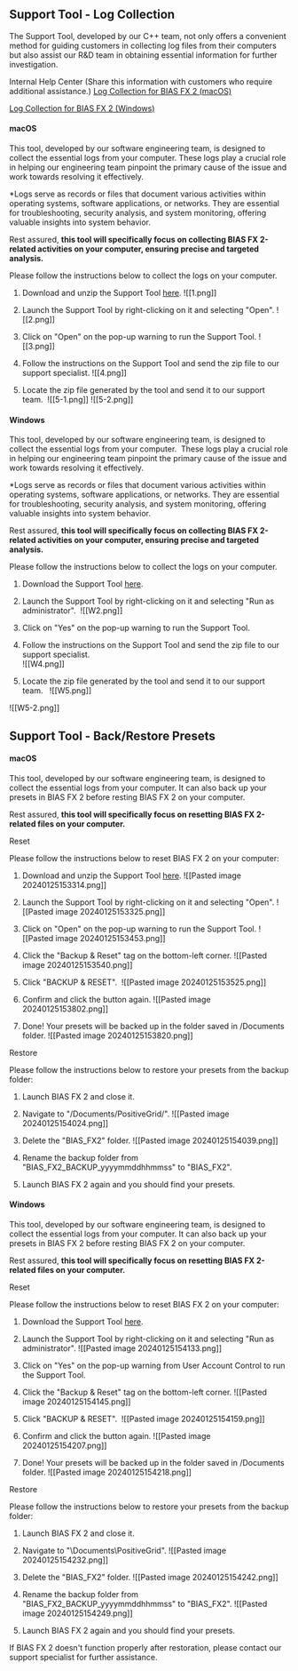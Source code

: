 ## Support Tool - Log Collection

The Support Tool, developed by our C++ team, not only offers a convenient method for guiding customers in collecting log files from their computers but also assist our R&D team in obtaining essential information for further investigation.

Internal Help Center (Share this information with customers who require additional assistance.)
[Log Collection for BIAS FX 2 (macOS)](https://help.positivegrid.com/hc/en-us/articles/20051480816013)

[Log Collection for BIAS FX 2 (Windows)](https://help.positivegrid.com/hc/en-us/articles/20050988385549)

#### macOS
This tool, developed by our software engineering team, is designed to collect the essential logs from your computer. These logs play a crucial role in helping our engineering team pinpoint the primary cause of the issue and work towards resolving it effectively.

*Logs serve as records or files that document various activities within operating systems, software applications, or networks. They are essential for troubleshooting, security analysis, and system monitoring, offering valuable insights into system behavior.

Rest assured, **this tool will specifically focus on collecting BIAS FX 2-related activities on your computer, ensuring precise and targeted analysis.**

Please follow the instructions below to collect the logs on your computer.

1. Download and unzip the Support Tool [here](https://drive.google.com/file/d/1HUdJ4ueyjL2AxdFeSrs_QZeCc9Bvj59z/view?usp=sharing).
![[1.png]]


2. Launch the Support Tool by right-clicking on it and selecting "Open".
![[2.png]]


3. Click on "Open" on the pop-up warning to run the Support Tool.
![[3.png]]

4. Follow the instructions on the Support Tool and send the zip file to our support specialist.
![[4.png]]


5. Locate the zip file generated by the tool and send it to our support team. 
![[5-1.png]]
![[5-2.png]]


#### Windows
This tool, developed by our software engineering team, is designed to collect the essential logs from your computer.  These logs play a crucial role in helping our engineering team pinpoint the primary cause of the issue and work towards resolving it effectively.

*Logs serve as records or files that document various activities within operating systems, software applications, or networks. They are essential for troubleshooting, security analysis, and system monitoring, offering valuable insights into system behavior.

Rest assured, **this tool will specifically focus on collecting BIAS FX 2-related activities on your computer, ensuring precise and targeted analysis.**

Please follow the instructions below to collect the logs on your computer.

1. Download the Support Tool [here](https://drive.google.com/file/d/12YjNIpucopTv3TbGQZOig3_O5FYe4oGB/view?usp=sharing). 

2. Launch the Support Tool by right-clicking on it and selecting "Run as administrator". 
![[W2.png]]

3. Click on "Yes" on the pop-up warning to run the Support Tool.

4. Follow the instructions on the Support Tool and send the zip file to our support specialist.  
![[W4.png]]

5. Locate the zip file generated by the tool and send it to our support team.  
![[W5.png]]

![[W5-2.png]]


## Support Tool - Back/Restore Presets

#### macOS

This tool, developed by our software engineering team, is designed to collect the essential logs from your computer. It can also back up your presets in BIAS FX 2 before resting BIAS FX 2 on your computer.

Rest assured, **this tool will specifically focus on resetting BIAS FX 2-related files on your computer.**

Reset

Please follow the instructions below to reset BIAS FX 2 on your computer:

1. Download and unzip the Support Tool [here](https://drive.google.com/file/d/1HUdJ4ueyjL2AxdFeSrs_QZeCc9Bvj59z/view?usp=sharing).
![[Pasted image 20240125153314.png]]


2. Launch the Support Tool by right-clicking on it and selecting "Open".
![[Pasted image 20240125153325.png]]


3. Click on "Open" on the pop-up warning to run the Support Tool.
![[Pasted image 20240125153453.png]]


4. Click the "Backup & Reset" tag on the bottom-left corner.
![[Pasted image 20240125153540.png]]


5. Click "BACKUP & RESET". 
![[Pasted image 20240125153525.png]]


6. Confirm and click the button again.
![[Pasted image 20240125153802.png]]
7. Done! Your presets will be backed up in the folder saved in /Documents folder.
![[Pasted image 20240125153820.png]]

Restore

Please follow the instructions below to restore your presets from the backup folder:

1. Launch BIAS FX 2 and close it.

2. Navigate to "/Documents/PositiveGrid/".
![[Pasted image 20240125154024.png]]


3. Delete the "BIAS_FX2" folder.
![[Pasted image 20240125154039.png]]


4. Rename the backup folder from "BIAS_FX2_BACKUP_yyyymmddhhmmss" to "BIAS_FX2".

5. Launch BIAS FX 2 again and you should find your presets.


#### Windows

This tool, developed by our software engineering team, is designed to collect the essential logs from your computer. It can also back up your presets in BIAS FX 2 before resting BIAS FX 2 on your computer.

Rest assured, **this tool will specifically focus on resetting BIAS FX 2-related files on your computer.**

Reset

Please follow the instructions below to reset BIAS FX 2 on your computer:

1. Download the Support Tool [here](https://drive.google.com/file/d/12YjNIpucopTv3TbGQZOig3_O5FYe4oGB/view?usp=sharing).

2. Launch the Support Tool by right-clicking on it and selecting "Run as administrator".
![[Pasted image 20240125154133.png]]


3. Click on "Yes" on the pop-up warning from User Account Control to run the Support Tool.


4. Click the "Backup & Reset" tag on the bottom-left corner.
![[Pasted image 20240125154145.png]]


5. Click "BACKUP & RESET". 
![[Pasted image 20240125154159.png]]


6. Confirm and click the button again.
![[Pasted image 20240125154207.png]]


7. Done! Your presets will be backed up in the folder saved in /Documents folder.
![[Pasted image 20240125154218.png]]


Restore

Please follow the instructions below to restore your presets from the backup folder:

1. Launch BIAS FX 2 and close it.

2. Navigate to "\Documents\PositiveGrid\".
![[Pasted image 20240125154232.png]]


3. Delete the "BIAS_FX2" folder.
![[Pasted image 20240125154242.png]]


4. Rename the backup folder from "BIAS_FX2_BACKUP_yyyymmddhhmmss" to "BIAS_FX2".
![[Pasted image 20240125154249.png]]


5. Launch BIAS FX 2 again and you should find your presets.

If BIAS FX 2 doesn't function properly after restoration, please contact our support specialist for further assistance.